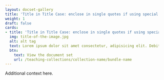 ```yaml
---
layout: docset-gallery
title: 'Title in Title Case: enclose in single quotes if using special characters'
weight: 1
draft: false
cards:
- title: 'Title in Title Case: enclose in single quotes if using special characters'
  img: title-of-the-image.jpg
  alt: alt tag
  text: Lorem ipsum dolor sit amet consectetur, adipisicing elit. Debitis, suscipit? Cum, esse. Molestias reiciendis, aperiam qui aut doloribus nihil aspernatur?
  btn:
    text: View the document set
    url: /teaching-collections/collection-name/bundle-name
---
```


Additional context here.
